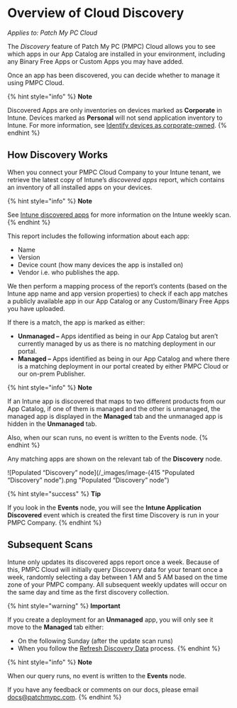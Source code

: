 # Overview of Cloud Discovery

_Applies to: Patch My PC Cloud_

The _Discovery_ feature of Patch My PC (PMPC) Cloud allows you to see which apps in our App Catalog are installed in your environment, including any Binary Free Apps or Custom Apps you may have added.

Once an app has been discovered, you can decide whether to manage it using PMPC Cloud.

{% hint style="info" %}
**Note**

Discovered Apps are only inventories on devices marked as **Corporate** in Intune. Devices marked as **Personal** will not send application inventory to Intune. For more information, see [Identify devices as corporate-owned](https://learn.microsoft.com/en-us/intune/intune-service/enrollment/corporate-identifiers-add).
{% endhint %}

## How Discovery Works

When you connect your PMPC Cloud Company to your Intune tenant, we retrieve the latest copy of Intune’s _discovered apps_ report, which contains an inventory of all installed apps on your devices.

{% hint style="info" %}
**Note**

See [Intune discovered apps](https://learn.microsoft.com/en-us/mem/intune/apps/app-discovered-apps) for more information on the Intune weekly scan.
{% endhint %}

This report includes the following information about each app:

* Name
* Version
* Device count (how many devices the app is installed on)
* Vendor i.e. who publishes the app.

We then perform a mapping process of the report’s contents (based on the Intune app name and app version properties) to check if each app matches a publicly available app in our App Catalog or any Custom/Binary Free Apps you have uploaded.

If there is a match, the app is marked as either:

* **Unmanaged –** Apps identified as being in our App Catalog but aren’t currently managed by us as there is no matching deployment in our portal.
* **Managed –** Apps identified as being in our App Catalog and where there is a matching deployment in our portal created by either PMPC Cloud or our on-prem Publisher.

{% hint style="info" %}
**Note**

If an Intune app is discovered that maps to two different products from our App Catalog, if one of them is managed and the other is unmanaged, the managed app is displayed in the **Managed** tab and the unmanaged app is hidden in the **Unmanaged** tab.

Also, when our scan runs, no event is written to the Events node.
{% endhint %}

Any matching apps are shown on the relevant tab of the **Discovery** node.

![Populated “Discovery” node](/_images/image-(415 "Populated “Discovery” node").png "Populated “Discovery” node")

{% hint style="success" %}
**Tip**

If you look in the **Events** node, you will see the **Intune Application Discovered** event which is created the first time Discovery is run in your PMPC Company.
{% endhint %}

## Subsequent Scans

Intune only updates its discovered apps report once a week. Because of this, PMPC Cloud will initially query Discovery data for your tenant once a week, randomly selecting a day between 1 AM and 5 AM based on the time zone of your PMPC company. All subsequent weekly updates will occur on the same day and time as the first discovery collection.

{% hint style="warning" %}
**Important**

If you create a deployment for an **Unmanaged** app, you will only see it move to the **Managed** tab either:

* On the following Sunday (after the update scan runs)
* When you follow the [Refresh Discovery Data](refresh-cloud-discovery-data.md) process.
{% endhint %}

{% hint style="info" %}
**Note**

When our query runs, no event is written to the **Events** node.

If you have any feedback or comments on our docs, please email [docs@patchmypc.com](mailto:docs@patchmypc.com).
{% endhint %}
